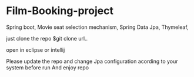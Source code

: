 # Film-Booking-project
Spring boot, Movie seat selection mechanism, Spring Data Jpa, Thymeleaf,

just clone the repo
$git clone url..

open in eclipse or intellij

Please update the repo and change Jpa configuration acording to your system before run
And enjoy repo

